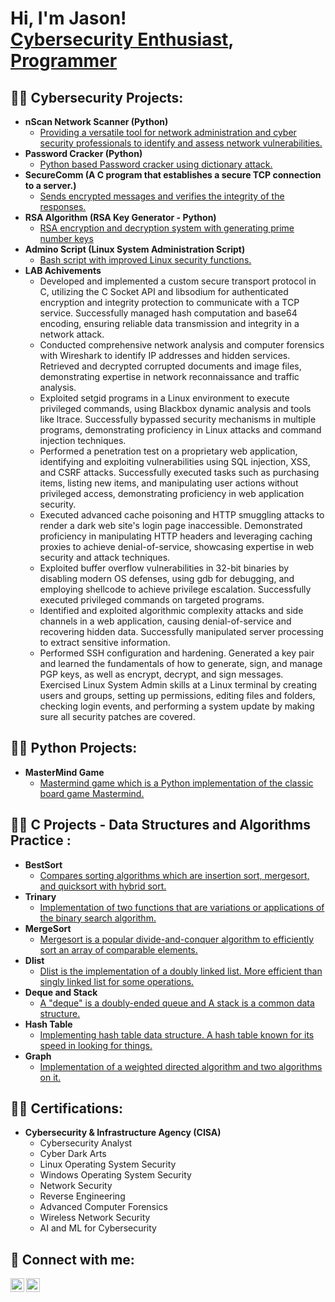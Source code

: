 <h1>Hi, I'm Jason! <br/><a href="https://www.linkedin.com/in/jasonaksu/">Cybersecurity Enthusiast</a>, <a href="https://github.com/jasonaksu">Programmer</a>

<h2>👨‍💻 Cybersecurity Projects:</h2>

- <b>nScan Network Scanner (Python)</b>
  - [Providing a versatile tool for network administration and cyber security professionals to identify and assess network vulnerabilities.](https://github.com/jasonaksu/CY_Projects/tree/main/nScan)
- <b>Password Cracker (Python)</b>
  - [Python based Password cracker using dictionary attack.](https://github.com/jasonaksu/CY_Projects/tree/main/passCracker)
- <b>SecureComm (A C program that establishes a secure TCP connection to a server.) </b>
  - [Sends encrypted messages and verifies the integrity of the responses.](https://github.com/jasonaksu/CY_Projects/tree/main/SecureComm)
- <b>RSA Algorithm (RSA Key Generator - Python) </b>
  - [RSA encryption and decryption system with generating prime number keys](https://github.com/jasonaksu/CY_Projects/tree/main/%20rsaAlgorithm)
- <b>Admino Script (Linux System Administration Script) </b>
  - [Bash script with improved Linux security functions.](https://github.com/jasonaksu/CY_Projects/tree/main/adminoScript)
- <b>LAB Achivements</b>
  - Developed and implemented a custom secure transport protocol in C, utilizing the C Socket API and libsodium for authenticated encryption and integrity protection to communicate with a TCP service. Successfully managed hash computation and base64 encoding, ensuring reliable data transmission and integrity in a network attack.
  - Conducted comprehensive network analysis and computer forensics with Wireshark to identify IP addresses and hidden services. Retrieved and decrypted corrupted documents and image files, demonstrating expertise in network reconnaissance and traffic analysis.
  - Exploited setgid programs in a Linux environment to execute privileged commands, using Blackbox dynamic analysis and tools like ltrace. Successfully bypassed security mechanisms in multiple programs, demonstrating proficiency in Linux attacks and command injection techniques.
  - Performed a penetration test on a proprietary web application, identifying and exploiting vulnerabilities using SQL injection, XSS, and CSRF attacks. Successfully executed tasks such as purchasing items, listing new items, and manipulating user actions without privileged access, demonstrating proficiency in web application security.
  - Executed advanced cache poisoning and HTTP smuggling attacks to render a dark web site's login page inaccessible. Demonstrated proficiency in manipulating HTTP headers and leveraging caching proxies to achieve denial-of-service, showcasing expertise in web security and attack techniques.
  - Exploited buffer overflow vulnerabilities in 32-bit binaries by disabling modern OS defenses, using gdb for debugging, and employing shellcode to achieve privilege escalation. Successfully executed privileged commands on targeted programs.
  - Identified and exploited algorithmic complexity attacks and side channels in a web application, causing denial-of-service and recovering hidden data. Successfully manipulated server processing to extract sensitive information.
  - Performed SSH configuration and hardening. Generated a key pair and learned the fundamentals of how to generate, sign, and manage PGP keys, as well as encrypt, decrypt, and sign messages. Exercised Linux System Admin skills at a Linux terminal by creating users and groups, setting up permissions, editing files and folders, checking login events, and performing a system update by making sure all security patches are covered.

 

<h2>👨‍💻 Python Projects:</h2>

- <b>MasterMind Game</b>
  - [Mastermind game which is a Python implementation of the classic board game Mastermind.](https://github.com/jasonaksu/Python_Projects/tree/master/MasterMind-Game)



<h2>👨‍💻 C Projects - Data Structures and Algorithms Practice :</h2>

- <b>BestSort</b>
  - [Compares sorting algorithms which are insertion sort, mergesort, and quicksort with hybrid sort.](https://github.com/jasonaksu/C_Projects/tree/main/BestSort)
- <b>Trinary</b>
  - [Implementation of two functions that are variations or applications of the binary search algorithm.](https://github.com/jasonaksu/C_Projects/tree/main/Trinary)
- <b>MergeSort</b>
  - [Mergesort is a popular divide-and-conquer algorithm to efficiently sort an array of comparable elements.](https://github.com/jasonaksu/C_Projects/tree/main/MergeSort)
- <b>Dlist</b>
  - [Dlist is the implementation of a doubly linked list. More efficient than singly linked list for some operations. ](https://github.com/jasonaksu/C_Projects/tree/main/Dlist)
- <b>Deque and Stack</b>
  - [A "deque" is a doubly-ended queue and A stack is a common data structure.](https://github.com/jasonaksu/C_Projects/tree/main/Deque_and_Stack)
- <b>Hash Table</b>
  - [Implementing hash table data structure. A hash table known for its speed in looking for things.](https://github.com/jasonaksu/C_Projects/tree/main/hash_table)
- <b>Graph</b>
  - [Implementation of a weighted directed algorithm and two algorithms on it.](https://github.com/jasonaksu/C_Projects/tree/main/The_Graph)

<h2>👨‍💻 Certifications:</h2>

- <b>Cybersecurity & Infrastructure Agency (CISA)</b>
  - Cybersecurity Analyst
  - Cyber Dark Arts
  - Linux Operating System Security
  - Windows Operating System Security
  - Network Security
  - Reverse Engineering
  - Advanced Computer Forensics
  - Wireless Network Security
  - AI and ML for Cybersecurity



<h2> 🤳 Connect with me:</h2>

[<img align="left" alt="jh_aksu | Twitter" width="22px" src="https://cdn.jsdelivr.net/npm/simple-icons@v3/icons/twitter.svg" />][twitter]
[<img align="left" alt="jasonaksu | LinkedIn" width="22px" src="https://cdn.jsdelivr.net/npm/simple-icons@v3/icons/linkedin.svg" />][linkedin]

[twitter]: https://twitter.com/jh_aksu
[linkedin]: https://linkedin.com/in/jasonaksu

<!--
**jasonaksu/jasonaksu** is a ✨ _special_ ✨ repository because its `README.md` (this file) appears on your GitHub profile.

Here are some ideas to get you started:

- 🔭 I’m currently working on ...
- 🌱 I’m currently learning ...
- 👯 I’m looking to collaborate on ...
- 🤔 I’m looking for help with ...
- 💬 Ask me about ...
- 📫 How to reach me: ...
- 😄 Pronouns: ...
- ⚡ Fun fact: ...
-->
